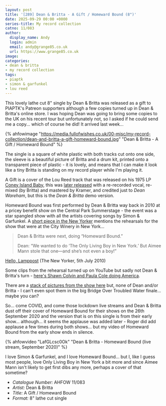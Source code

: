 ```yaml
---
layout: post
title: '[289] Dean & Britta - A Gift / Homeward Bound (8")'
date: 2025-09-29 00:00 +0000
series-title: My record collection
catno: 11/083
author:
  display_name: Andy
  login: admin
  email: andy@grange85.co.uk
  url: https://www.grange85.co.uk
image:
categories:
- dean & britta
- my record collection
tags:
- piaptk
- simon & garfunkel
- lou reed
---
```

This lovely lathe cut 8" single by Dean & Britta was released as a gift to PIAPTK's Patreon supporters although a few copies turned up in Dean & Britta's online store. I was hoping Dean was going to bring some copies to the UK on his recent tour but unfortunately not, so I asked if he could send me a copy... which of course he did! It arrived last week...

{% ahfowimage "https://media.fullofwishes.co.uk/00-misc/my-record-collection/dean-and-britta-a-gift-homeward-bound.jpg" "Dean & Britta - A Gift / Homeward Bound" %}

The single is a square of white plastic with both tracks cut onto one side, the sleeve is a beautiful picture of Britta and a drum kit, printed onto a transparent piece of plastic - it is lovely, and means that I can make it look like a tiny Britta is standing on my record player while I'm playing it.

A Gift is a cover of the Lou Reed track that was released on his 1975 LP [Coney Island Baby](https://en.wikipedia.org/wiki/Coney_Island_Baby), this was [later released](/2025/09/15/dean-wareham-covers-lou-reed-s-a-gift/) with a re-recorded vocal, re-mixed (by Britta) and mastered by Kramer, and credited just to _Dean Wareham_, but this is the _Dean & Britta_ demo version.

Homeward Bound was first performed by Dean & Britta way back in 2010 at a pricey benefit show on the Central Park Summerstage - the event was a star spangled show with all the artists covering songs by Simon & Garfunkel. A [short piece in the New Yorker](https://www.newyorker.com/magazine/2010/07/05/hello-lamppost) mentions the rehearsals for the show that were at the City Winery in New York...

<blockquote>
<p>Dean & Britta were next, doing “Homeward Bound.”</p>

<p>Dean: “We wanted to do ‘The Only Living Boy in New York.’ But Aimee Mann stole that one—and she’s not even a boy!”</p>
</blockquote>
<p class="caption"><a href="https://www.newyorker.com/magazine/2010/07/05/hello-lamppost">Hello, Lamppost</a> (The New Yorker, 5th July 2010)</p>

Some clips from the rehearsal turned up on YouTube but sadly not Dean & Britta's turn - [here's Shawn Colvin and Paula Cole doing America](https://www.youtube.com/watch?v=mqVkrxZf1T8).

There are a [stack of pictures from the show here](https://www.flickr.com/photos/wfuv/albums/72157624111343159/with/4684525774) but, none of Dean and/or Britta - I can't even spot them in the big Bridge Over Troubled Water finale... maybe you can?

So... come COVID, and come those lockdown live streams and Dean & Britta dust off their cover of Homeward Bound for their shows on the 26th September 2020 and the version that is on this single is from their early show... although... it seems the applause was added later - Roger did add applause a few times during both shows... but my video of Homeward Bound from the early show ends in silence.

{% ahfowvideo "LafGLcsc0Ok" "Dean & Britta - Homeward Bound (live stream, September 2020)" %}

I love Simon & Garfunkel, and I love Homeward Bound... but I, like I guess most people, love Only Living Boy in New York a bit more and since Aimee Mann isn't likely to get first dibs any more, perhaps a cover of that sometime?

 - *Catalogue Number:* AHFOW 11/083
 - *Artist:* Dean & Britta
 - *Title:* A Gift / Homeward Bound
 - *Format:* 8" lathe cut single
